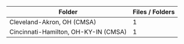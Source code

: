 | Folder                               |   Files / Folders |
|--------------------------------------|-------------------|
| Cleveland-Akron, OH (CMSA)           |                 1 |
| Cincinnati-Hamilton, OH-KY-IN (CMSA) |                 1 |